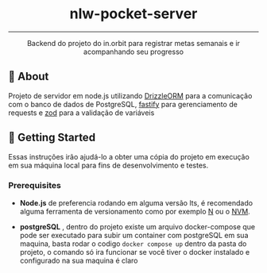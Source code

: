 

<h1 align="center">nlw-pocket-server</h1>


---

<p align="center"> Backend do projeto do in.orbit para registrar metas semanais e ir acompanhando seu progresso
    <br>
</p>

## 🧐 About <a name = "about"></a>

Projeto de servidor em node.js utilizando [DrizzleORM](https://orm.drizzle.team/) para a comunicação com o banco de dados de PostgreSQL, [fastify](https://fastify.dev/) para gerenciamento de requests e
[zod](https://zod.dev/) para a validação de variáveis

## 🏁 Getting Started <a name = "getting_started"></a>

Essas instruções irão ajudá-lo a obter uma cópia do projeto em execução em sua máquina local para fins de desenvolvimento e testes.

### Prerequisites

- **Node.js** de preferencia rodando em alguma versão lts, é recomendado alguma ferramenta de versionamento como por exemplo [N](https://www.npmjs.com/package/n) ou o [NVM](https://github.com/nvm-sh/nvm).

- **postgreSQL** , dentro do projeto existe um arquivo docker-compose que pode ser executado para subir um container com postgreSQL em sua maquina, basta rodar o codigo ``` docker compose up ``` dentro da pasta do projeto, o comando só ira funcionar se você tiver o docker instalado e configurado na sua maquina é claro
